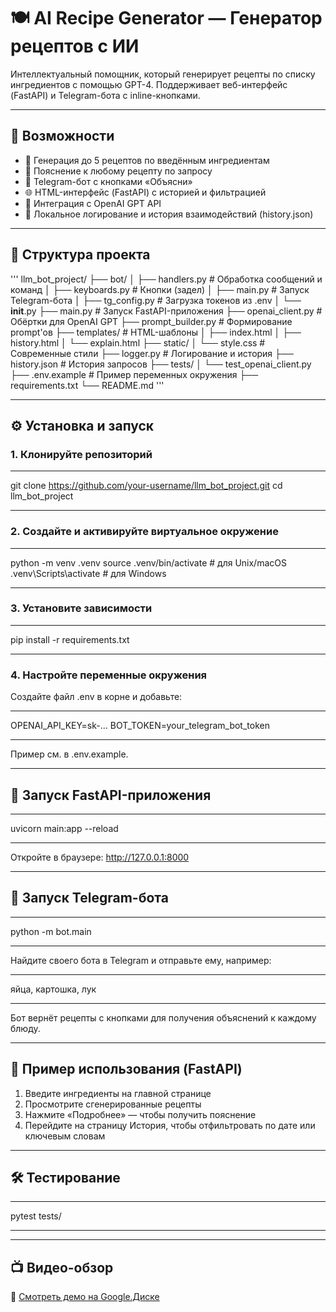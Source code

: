 # 🍽️ AI Recipe Generator — Генератор рецептов с ИИ

Интеллектуальный помощник, который генерирует рецепты по списку ингредиентов с помощью GPT-4. Поддерживает веб-интерфейс (FastAPI) и Telegram-бота с inline-кнопками.

---

## 🚀 Возможности

- 🧠 Генерация до 5 рецептов по введённым ингредиентам  
- 🧾 Пояснение к любому рецепту по запросу  
- 💬 Telegram-бот с кнопками «Объясни»  
- 🌐 HTML-интерфейс (FastAPI) с историей и фильтрацией  
- 🧠 Интеграция с OpenAI GPT API  
- 📜 Локальное логирование и история взаимодействий (history.json)  

---

## 📁 Структура проекта

'''
llm_bot_project/
├── bot/
│   ├── handlers.py          # Обработка сообщений и команд
│   ├── keyboards.py         # Кнопки (задел)
│   ├── main.py              # Запуск Telegram-бота
│   ├── tg_config.py         # Загрузка токенов из .env
│   └── __init__.py
├── main.py                  # Запуск FastAPI-приложения
├── openai_client.py         # Обёртки для OpenAI GPT
├── prompt_builder.py        # Формирование prompt'ов
├── templates/               # HTML-шаблоны
│   ├── index.html
│   ├── history.html
│   └── explain.html
├── static/
│   └── style.css            # Современные стили
├── logger.py                # Логирование и история
├── history.json             # История запросов
├── tests/
│   └── test_openai_client.py
├── .env.example             # Пример переменных окружения
├── requirements.txt
└── README.md
'''

---

## ⚙️ Установка и запуск

### 1. Клонируйте репозиторий

***
git clone https://github.com/your-username/llm_bot_project.git
cd llm_bot_project
***

### 2. Создайте и активируйте виртуальное окружение

***
python -m venv .venv
source .venv/bin/activate      # для Unix/macOS
.venv\Scripts\activate         # для Windows
***

### 3. Установите зависимости

***
pip install -r requirements.txt
***

### 4. Настройте переменные окружения

Создайте файл .env в корне и добавьте:

***
OPENAI_API_KEY=sk-...
BOT_TOKEN=your_telegram_bot_token
***

Пример см. в .env.example.

---

## 🧪 Запуск FastAPI-приложения

***
uvicorn main:app --reload
***

Откройте в браузере: http://127.0.0.1:8000

---

## 🤖 Запуск Telegram-бота

***
python -m bot.main
***

Найдите своего бота в Telegram и отправьте ему, например:

***
яйца, картошка, лук
***

Бот вернёт рецепты с кнопками для получения объяснений к каждому блюду.

---

## 🧾 Пример использования (FastAPI)

1. Введите ингредиенты на главной странице  
2. Просмотрите сгенерированные рецепты  
3. Нажмите «Подробнее» — чтобы получить пояснение  
4. Перейдите на страницу История, чтобы отфильтровать по дате или ключевым словам  

---

## 🛠️ Тестирование

***
pytest tests/
***

---

## 📺 Видео-обзор

🔗 [Смотреть демо на Google.Диске](https://drive.google.com/file/d/1-CEPiQ_3sv4QZWvdo4mwOPCrbwlksU0z/view?usp=sharing)